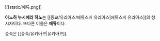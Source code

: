 ![[static/에류.png]]

**아노하 누시에라 하노**는 [[종교/유리아스/에류스케 유리아스|에류스케 유리아스]]의 창시자이다.
또다른 이름은 **에류**이다.

종족은 [[종족/유키아코|유키아코]].